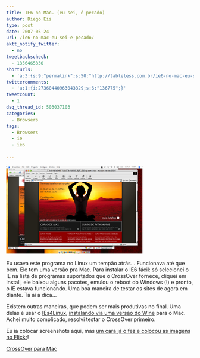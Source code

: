 ```yaml
---
title: IE6 no Mac… (eu sei, é pecado)
author: Diego Eis
type: post
date: 2007-05-24
url: /ie6-no-mac-eu-sei-e-pecado/
aktt_notify_twitter:
  - no
tweetbackscheck:
  - 1356465330
shorturls:
  - 'a:3:{s:9:"permalink";s:50:"http://tableless.com.br/ie6-no-mac-eu-sei-e-pecado";s:7:"tinyurl";s:26:"http://tinyurl.com/3pr5u5e";s:4:"isgd";s:19:"http://is.gd/nfig1l";}'
twittercomments:
  - 'a:1:{i:27360440963043329;s:6:"136775";}'
tweetcount:
  - 1
dsq_thread_id: 503037103
categories:
  - Browsers
tags:
  - Browsers
  - ie
  - ie6

---
```

[<img src="https://raw.githubusercontent.com/diegoeis/tableless-static-images/master/2007/05/ie6mac.png" alt="IE6 no Mac" height="235" width="366" />][1]

Eu usava este programa no Linux um tempão atrás&#8230; Funcionava até que bem. Ele tem uma versão pra Mac. Para instalar o IE6 fácil: só selecionei o IE na lista de programas suportados que o CrossOver fornece, cliquei em install, ele baixou alguns pacotes, emulou o reboot do Windows (!) e pronto, o IE estava funcionando. Uma boa maneira de testar os sites de agora em diante. Tá aí a dica&#8230;

Existem outras maneiras, que podem ser mais produtivas no final. Uma delas é usar o [IEs4Linux][2], [instalando via uma versão do Wine][3] para o Mac. Achei muito complicado, resolvi testar o CrossOver primeiro.

Eu ia colocar screenshots aqui, mas [um cara já o fez e colocou as imagens no Flickr][4]!

[CrossOver para Mac][5]

 [1]: https://raw.githubusercontent.com/diegoeis/tableless-static-images/master/2007/05/ie6mac.png "IE6 no Mac"
 [2]: http://www.tatanka.com.br/ies4linux/page/Main_Page
 [3]: http://www.z3lab.org/sections/blogs/philipp-weitershausen/2006_11_30_how-to-install-ie6-on
 [4]: http://flickr.com/photos/jnewland/sets/72157594262220246/
 [5]: http://www.codeweavers.com/products/cxmac/